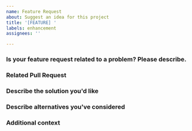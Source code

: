 ```yaml
---
name: Feature Request
about: Suggest an idea for this project
title: '[FEATURE] '
labels: enhancement
assignees: ''

---
```


### Is your feature request related to a problem? Please describe.

<!-- A clear and concise description of what the problem is. Ex. I'm always frustrated when [...] -->

### Related Pull Request

<!-- If this issue is related to an existing pull request, please mention the pull request number here -->

### Describe the solution you'd like

<!-- A clear and concise description of what you want to happen. -->

### Describe alternatives you've considered

<!-- A clear and concise description of any alternative solutions or features you've considered. -->

### Additional context

<!-- Add any other context or screenshots about the feature request here. -->
